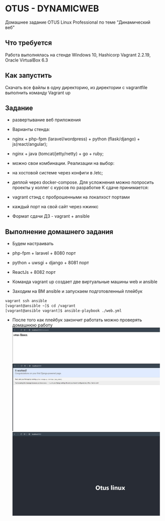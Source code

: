 # OTUS - DYNAMICWEB
Домашнее задание OTUS Linux Professional по теме "Динамический веб"

## Что требуется
Работа выполнялась на стенде Windows 10, Hashicorp Vagrant 2.2.19, Oracle VirtualBox 6.3

## Как запустить
Скачать все файлы в одну директорию, из директории с vagrantfile выполнить команду Vagrant up

## Задание
* развертывание веб приложения
* Варианты стенда:

* nginx + php-fpm (laravel/wordpress) + python (flask/django) + js(react/angular);
* nginx + java (tomcat/jetty/netty) + go + ruby;
* можно свои комбинации. Реализации на выбор:
* на хостовой системе через конфиги в /etc;
* деплой через docker-compose. Для усложнения можно попросить проекты у коллег с курсов по разработке К сдаче принимается:
* vagrant стэнд с проброшенными на локалхост портами
* каждый порт на свой сайт через нжинкс 
* Формат сдачи ДЗ - vagrant + ansible

## Выполнение домашнего задания
* Будем настраивать
* php-fpm + laravel + 8080 порт
* python + uwsgi + django + 8081 порт
* ReactJs + 8082 порт

* Команда vagrant up создает две виртуальные машины web и ansible
* Заходим на ВМ ansible и запускаем подготовленный плейбук
```
vagrant ssh ansible
[vagrant@ansible ~]$ cd /vagrant
[vagrant@ansible vagrant]$ ansible-playbook ./web.yml 
```
* После того как плейбук закончит работать можно проверять домашнюю работу
![Laravel](https://github.com/gardvor/Otus-Linux/blob/main/Otus-DynamicWeb/screen/laravel.jpg)
![Django](https://github.com/gardvor/Otus-Linux/blob/main/Otus-DynamicWeb/screen/django.jpg)
![ReactJc](https://github.com/gardvor/Otus-Linux/blob/main/Otus-DynamicWeb/screen/reactjs.jpg)
